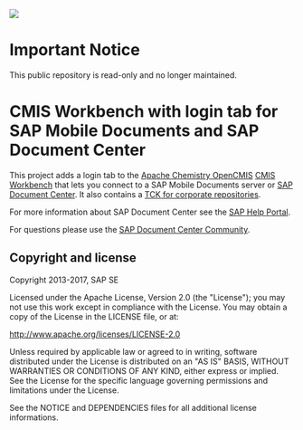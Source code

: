 ![](https://img.shields.io/badge/STATUS-NOT%20CURRENTLY%20MAINTAINED-red.svg?longCache=true&style=flat)

# Important Notice
This public repository is read-only and no longer maintained.

CMIS Workbench with login tab for SAP Mobile Documents and SAP Document Center
==============================================================================

This project adds a login tab to the [Apache Chemistry OpenCMIS][1] 
[CMIS Workbench][2] that lets you connect to a SAP Mobile Documents server
or [SAP Document Center][3]. It also contains a [TCK for corporate repositories](sdc-tck.md).

For more information about SAP Document Center see the [SAP Help Portal][4].

For questions please use the [SAP Document Center Community][5].


Copyright and license
---------------------

Copyright 2013-2017, SAP SE

Licensed under the Apache License, Version 2.0 (the "License");
you may not use this work except in compliance with the License.
You may obtain a copy of the License in the LICENSE file, or at:

   http://www.apache.org/licenses/LICENSE-2.0

Unless required by applicable law or agreed to in writing, software
distributed under the License is distributed on an "AS IS" BASIS,
WITHOUT WARRANTIES OR CONDITIONS OF ANY KIND, either express or implied.
See the License for the specific language governing permissions and
limitations under the License.

See the NOTICE and DEPENDENCIES files for all additional license informations.



[1]: https://chemistry.apache.org
[2]: https://chemistry.apache.org/java/developing/tools/dev-tools-workbench.html
[3]: https://www.sap.com/product/content-collaboration/mobile-file-sharing.html
[4]: https://help.sap.com/viewer/p/SAP_Document_Center
[5]: https://www.sap.com/community/tag.html?id=67838200100800005451
